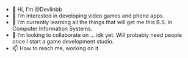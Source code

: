 - 👋 Hi, I’m @Devlinbb
- 👀 I’m interested in developing video games and phone apps.
- 🌱 I’m currently learning all the things that will get me this B.S. in Computer Information Systems.
- 💞️ I’m looking to collaborate on ... idk yet. Will probably need people once I start a game development studio. 
- 📫 How to reach me, working on it. 

<!---
Devlinbb/Devlinbb is a ✨ special ✨ repository because its `README.md` (this file) appears on your GitHub profile.
You can click the Preview link to take a look at your changes.
--->
